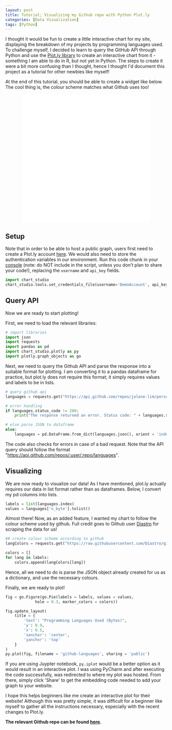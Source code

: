 ```yaml
---
layout: post
title: Tutorial; Visualizing my Github repo with Python Plot.ly
categories: [Data Visualization]
tags: [Python]
---
```


I thought it would be fun to create a little interactive chart for my site, displaying the breakdown of my projects by programming languages used. To challenge myself, I decided to learn to query the GitHub API through Python and use the [Plot.ly library](https://chart-studio.plot.ly/feed/#/) to create an interactive chart from it - something I am able to do in R, but not yet in Python. The steps to create it were a bit more confusing than I thought, hence I thought I'd document this project as a tutorial for other newbies like myself!

At the end of this tutorial, you should be able to create a widget like below. The cool thing is, the colour scheme matches what Github uses too!
<p align="center"><iframe width="400px" height="400px" frameborder="0" scrolling="no" src="//plot.ly/~jolenelim14/3.embed"></iframe></p>

## Setup
Note that in order to be able to host a public graph, users first need to create a Plot.ly account [here](https://plot.ly/api_signup). We would also need to store the authentication variables in our environment. Run this code chunk in your <u>console</u> (note: do NOT include in the script, unless you don't plan to share your code!), replacing the `username` and `api_key` fields.
```python
import chart_studio
chart_studio.tools.set_credentials_file(username='DemoAccount', api_key='lr1c37zw81')
```

## Query API
Now we are ready to start plotting! 

First, we need to load the relevant libraries:
```python
# import libraries
import json
import requests
import pandas as pd
import chart_studio.plotly as py
import plotly.graph_objects as go
```

Next, we need to query the Github API and parse the response into a suitable format for plotting. I am converting it to a pandas dataframe for practice, but plot.ly does not require this format; it simply requires values and labels to be in lists.

```python
# query github api
languages = requests.get("https://api.github.com/repos/jolene-lim/personal_projects/languages")

# error handling
if languages.status_code != 200:
    print("The response returned an error. Status code: " + languages.status_code)

# else parse JSON to dataframe
else:
    languages = pd.DataFrame.from_dict(languages.json(), orient = 'index', columns = ['n_byte'])
```

The code also checks for errors in case of a bad request. Note that the API query should follow the format "https://api.github.com/repos/:user/:repo/languages".

## Visualizing
We are now ready to visualize our data! As I have mentioned, plot.ly actually requires our data in list format rather than as dataframes. Below, I convert my pd columns into lists.

```python
labels = list(languages.index)
values = languages['n_byte'].tolist()
```

Almost there! Now, as an added feature, I wanted my chart to follow the colour scheme used by github. Full credit goes to Github user [Diastro](https://github.com/Diastro/github-colors) for scraping the data for us!

```python
## create colour scheme according to github
langColors = requests.get("https://raw.githubusercontent.com/Diastro/github-colors/master/github-colors.json").json()

colors = []
for lang in labels:
    colors.append(langColors[lang])
```
Hence, all we need to do is parse the JSON object already created for us as a dictionary, and use the necessary colours.

Finally, we are ready to plot!

```python
fig = go.Figure(go.Pie(labels = labels, values = values,
             hole = 0.3, marker_colors = colors))

fig.update_layout(
    title = {
        'text': "Programming Languages Used (Bytes)",
        'y': 0.9,
        'x': 0.5,
        'xanchor': 'center',
        'yanchor': 'top'
    }
)
py.plot(fig, filename = 'github-languages', sharing = 'public')
```

If you are using Juypter notebook, `py.iplot` would be a better option as it would result in an interactive plot. I was using PyCharm and after executing the code successfully, was redirected to where my plot was hosted. From there, simply click 'Share' to get the embedding code needed to add your graph to your website.

I hope this helps beginners like me create an interactive plot for their website! Although this was pretty simple, it was difficult for a beginner like myself to gather all the instructions necessary, especially with the recent changes to Plot.ly.

**The relevant Github repo can be found [here](https://github.com/jolene-lim/personal_projects/tree/master/github_api).**
